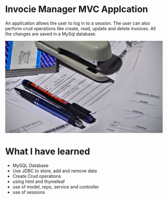 # Invocie Manager MVC Applcation

An application allows the user to log in to a session. The user can also perform crud operations like create, read, update and delete invoices. All the changes are saved in a MySql database.

![My Image](invocie.png)

# What I have learned

- MySQL Database
- Use JDBC to store, add and remove data
- Create Crud operations
- using html and thymeleaf
- use of model, repo, service and controller
- use of sessions
